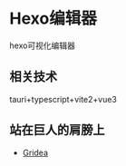 # Hexo编辑器

hexo可视化编辑器

## 相关技术

tauri+typescript+vite2+vue3

## 站在巨人的肩膀上

- [Gridea](https://gitee.com/fehey/gridea)
